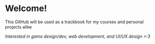 # Welcome!
This GitHub will be used as a trackbook for my courses and personal projects alike

*Interested in game design/dev, web development, and UI/UX design >:3*
